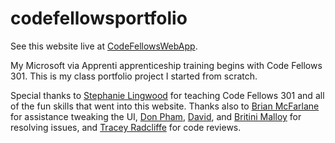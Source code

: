 # codefellowsportfolio

See this website live at [CodeFellowsWebApp](https://codefellowswebapp.herokuapp.com/).

My Microsoft via Apprenti apprenticeship training begins with Code Fellows 301.
This is my class portfolio project I started from scratch.

Special thanks to [Stephanie Lingwood](https://www.linkedin.com/in/stephanielingwood/) for teaching Code Fellows 301 and all of the fun skills that went into this website. Thanks also to [Brian McFarlane](https://www.linkedin.com/in/brian-mcfarlane-462552a3/) for assistance tweaking the UI, [Don Pham](https://www.linkedin.com/in/don-pham-b57457a0/), [David](https://github.com/squeekyfoot/portfolio), and [Britini Malloy](https://github.com/britinimalloy) for resolving issues, and [Tracey Radcliffe](https://www.linkedin.com/in/tracey-radcliffe/) for code reviews.
